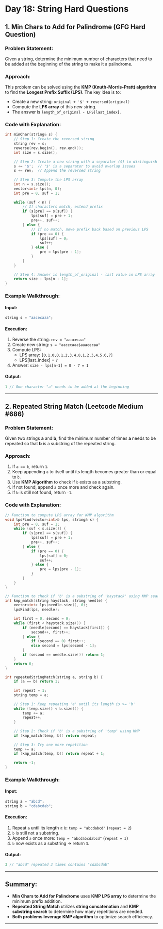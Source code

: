 # Day 18: String Hard Questions

## 1. Min Chars to Add for Palindrome (GFG Hard Question)

### Problem Statement:
Given a string, determine the minimum number of characters that need to be added at the beginning of the string to make it a palindrome.

### Approach:
This problem can be solved using the **KMP (Knuth-Morris-Pratt) algorithm** to find the **Longest Prefix Suffix (LPS)**. The key idea is to:
- Create a new string: `original + '$' + reversed(original)`
- Compute the **LPS array** of this new string.
- The answer is `length_of_original - LPS[last_index]`.

### Code with Explanation:
```cpp
int minChar(string& s) {
    // Step 1: Create the reversed string
    string rev = s;
    reverse(rev.begin(), rev.end());
    int size = s.size();
     
    // Step 2: Create a new string with a separator ($) to distinguish
    s += '$';  // '$' is a separator to avoid overlap issues
    s += rev;  // Append the reversed string
    
    // Step 3: Compute the LPS array
    int n = s.size();
    vector<int> lps(n, 0);
    int pre = 0, suf = 1;
    
    while (suf < n) {
        // If characters match, extend prefix
        if (s[pre] == s[suf]) {
            lps[suf] = pre + 1;
            pre++, suf++;
        } else {
            // If no match, move prefix back based on previous LPS
            if (pre == 0) {
                lps[suf] = 0;
                suf++;
            } else {
                pre = lps[pre - 1];
            }
        }
    }
    
    // Step 4: Answer is length_of_original - last value in LPS array
    return size - lps[n - 1];
}
```

### Example Walkthrough:
#### Input:
```cpp
string s = "aacecaaa";
```
#### Execution:
1. Reverse the string: `rev = "aaacecaa"`
2. Create new string: `s = "aacecaaa$aaacecaa"`
3. Compute LPS:
   - LPS array: `[0,1,0,0,1,2,3,4,0,1,2,3,4,5,6,7]`
   - LPS[last_index] = `7`
4. Answer: `size - lps[n-1] = 8 - 7 = 1`

#### Output:
```cpp
1 // One character "a" needs to be added at the beginning
```

---

## 2. Repeated String Match (Leetcode Medium #686)

### Problem Statement:
Given two strings **a** and **b**, find the minimum number of times **a** needs to be repeated so that **b** is a substring of the repeated string.

### Approach:
1. If `a == b`, return `1`.
2. Keep appending `a` to itself until its length becomes greater than or equal to `b`.
3. Use **KMP Algorithm** to check if `b` exists as a substring.
4. If not found, append `a` once more and check again.
5. If `b` is still not found, return `-1`.

### Code with Explanation:
```cpp
// Function to compute LPS array for KMP algorithm
void lpsFind(vector<int>& lps, string& s) {
    int pre = 0, suf = 1;
    while (suf < s.size()) {
        if (s[pre] == s[suf]) {
            lps[suf] = pre + 1;
            pre++, suf++;
        } else {
            if (pre == 0) {
                lps[suf] = 0;
                suf++;
            } else {
                pre = lps[pre - 1];
            }
        }
    }
}

// Function to check if 'b' is a substring of 'haystack' using KMP search
int kmp_match(string haystack, string needle) {
    vector<int> lps(needle.size(), 0);
    lpsFind(lps, needle);
    
    int first = 0, second = 0;
    while (first < haystack.size()) {
        if (needle[second] == haystack[first]) {
            second++, first++;
        } else {
            if (second == 0) first++;
            else second = lps[second - 1];
        }
        if (second == needle.size()) return 1;
    }
    return 0;
}

int repeatedStringMatch(string a, string b) {
    if (a == b) return 1;
    
    int repeat = 1;
    string temp = a;
    
    // Step 1: Keep repeating 'a' until its length is >= 'b'
    while (temp.size() < b.size()) {
        temp += a;
        repeat++;
    }
    
    // Step 2: Check if 'b' is a substring of 'temp' using KMP
    if (kmp_match(temp, b)) return repeat;
    
    // Step 3: Try one more repetition
    temp += a;
    if (kmp_match(temp, b)) return repeat + 1;
    
    return -1;
}
```

### Example Walkthrough:
#### Input:
```cpp
string a = "abcd";
string b = "cdabcdab";
```
#### Execution:
1. Repeat `a` until its length ≥ `b`: `temp = "abcdabcd"` (`repeat = 2`)
2. `b` is still not a substring.
3. Append `a` once more: `temp = "abcdabcdabcd"` (`repeat = 3`)
4. `b` now exists as a substring → return `3`.

#### Output:
```cpp
3 // "abcd" repeated 3 times contains "cdabcdab"
```

---

## Summary:
- **Min Chars to Add for Palindrome** uses **KMP LPS array** to determine the minimum prefix addition.
- **Repeated String Match** utilizes **string concatenation** and **KMP substring search** to determine how many repetitions are needed.
- **Both problems leverage KMP algorithm** to optimize search efficiency.

---

